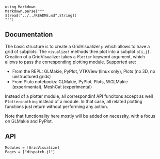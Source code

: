 ````@eval
using Markdown
Markdown.parse("""
$(read("../../README.md",String))
""")
````


## Documentation
The basic structure is to create a GridVisualizer `p` which allows to have a 
grid of subplots. The `visualize!` methods then plot into a subplot `p[i,j]`. 
Creation of a GridVisualizer takes a `Plotter` keyword argument, which allows to
pass the corresponding plotting module. Supported are:

- From the REPL: GLMakie, PyPlot, VTKView (linux only), Plots (no 3D, no unstructured grids)
- From Pluto notebooks: GLMakie, PyPlot, Plots, WGLMakie (experimental), MeshCat (experimental)

Instead of a  plotter module,  all correspondinf API funcitons  accept as well `Plotter=nothing`
instead of a module. In that case, all related plotting functions just return without 
performing any action. 

Note that functionality here mostly will be added on necessity, with a focus on GLMakie and PyPlot.


## API

```@autodocs
Modules = [GridVisualize]
Pages = ["dispatch.jl"]
```
